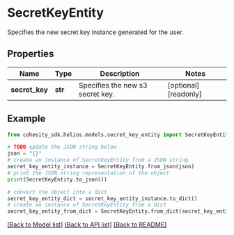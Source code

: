 # SecretKeyEntity

Specifies the new secret key instance generated for the user.

## Properties

Name | Type | Description | Notes
------------ | ------------- | ------------- | -------------
**secret_key** | **str** | Specifies the new s3 secret key. | [optional] [readonly] 

## Example

```python
from cohesity_sdk.helios.models.secret_key_entity import SecretKeyEntity

# TODO update the JSON string below
json = "{}"
# create an instance of SecretKeyEntity from a JSON string
secret_key_entity_instance = SecretKeyEntity.from_json(json)
# print the JSON string representation of the object
print(SecretKeyEntity.to_json())

# convert the object into a dict
secret_key_entity_dict = secret_key_entity_instance.to_dict()
# create an instance of SecretKeyEntity from a dict
secret_key_entity_from_dict = SecretKeyEntity.from_dict(secret_key_entity_dict)
```
[[Back to Model list]](../README.md#documentation-for-models) [[Back to API list]](../README.md#documentation-for-api-endpoints) [[Back to README]](../README.md)


